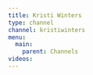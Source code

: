 ```yaml
---
title: Kristi Winters
type: channel
channel: kristiwinters
menu:
  main:
    parent: Channels
videos:
---
```


